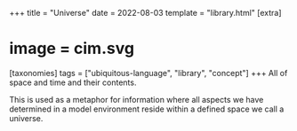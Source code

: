 +++
title = "Universe"
date = 2022-08-03
template = "library.html"
[extra]
#  image = cim.svg
[taxonomies]
   tags = ["ubiquitous-language", "library", "concept"]
+++
All of space and time and their contents.

This is used as a metaphor for information where all aspects we have determined in a model environment reside within a defined space we call a universe.